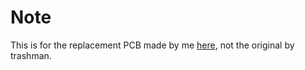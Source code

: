 # Note

This is for the replacement PCB made by me [here](https://github.com/shinkaimayano/ttocyobitnA), not the original by trashman.
